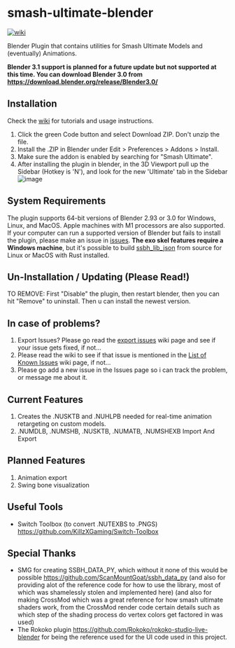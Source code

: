 # smash-ultimate-blender 
[![wiki](https://img.shields.io/badge/wiki-guide-forestgreen)]((https://github.com/ssbucarlos/smash-ultimate-blender/wiki))

Blender Plugin that contains utilities for Smash Ultimate Models and (eventually) Animations.

**Blender 3.1 support is planned for a future update but not supported at this time. You can download Blender 3.0 from https://download.blender.org/release/Blender3.0/**

## Installation
Check the [wiki](https://github.com/ssbucarlos/smash-ultimate-blender/wiki) for tutorials and usage instructions. 
1. Click the green Code button and select Download ZIP. Don't unzip the file.
2. Install the .ZIP in Blender under Edit > Preferences > Addons > Install. 
3. Make sure the addon is enabled by searching for "Smash Ultimate".
4. After installing the plugin in blender, in the 3D Viewport pull up the Sidebar (Hotkey is 'N'), and look for the new 'Ultimate' tab in the Sidebar 
![image](https://user-images.githubusercontent.com/77519735/131579719-3bf859ac-40ad-4661-8b4c-0d0d0e34da8a.png)

## System Requirements
The plugin supports 64-bit versions of Blender 2.93 or 3.0 for Windows, Linux, and MacOS. Apple machines with M1 processors are also supported.
If your computer can run a supported version of Blender but fails to install the plugin, please make an issue in [issues](https://github.com/ssbucarlos/smash-ultimate-blender/issues). **The exo skel features require a Windows machine**, but it's possible to build [ssbh_lib_json](https://github.com/ultimate-research/ssbh_lib) from source for Linux or MacOS with Rust installed.

## Un-Installation / Updating (Please Read!)
TO REMOVE: First "Disable" the plugin, then restart blender, then you can hit "Remove" to uninstall. Then u can install the newest version.

## In case of problems?
1. Export Issues? Please go read the [export issues](https://github.com/ssbucarlos/smash-ultimate-blender/wiki/Read-this-if-you-have-export-issues.-Or-want-to-avoid-Export-Issues) wiki page and see if your issue gets fixed, if not...
2. Please read the wiki to see if that issue is mentioned in the [List of Known Issues](https://github.com/ssbucarlos/smash-ultimate-blender/wiki/Known-Blender-Issues) wiki page, if not...
3. Please go add a new issue in the Issues page so i can track the problem, or message me about it.

## Current Features
1.  Creates the .NUSKTB and .NUHLPB needed for real-time animation retargeting on custom models.
2.  .NUMDLB, .NUMSHB, .NUSKTB, .NUMATB, .NUMSHEXB Import And Export

## Planned Features
1. Animation export
2. Swing bone visualization

## Useful Tools
* Switch Toolbox (to convert .NUTEXBS to .PNGS) https://github.com/KillzXGaming/Switch-Toolbox

## Special Thanks
* SMG for creating SSBH_DATA_PY, which without it none of this would be possible https://github.com/ScanMountGoat/ssbh_data_py
(and also for providing alot of the reference code for how to use the library, most of which was shamelessly stolen and implemented here)
(and also for making CrossMod which was a great reference for how smash ultimate shaders work, from the CrossMod render code certain details such as which step of the shading process do vertex colors get factored in was used)
* The Rokoko plugin https://github.com/Rokoko/rokoko-studio-live-blender for being the reference used for the UI code used in this project.
